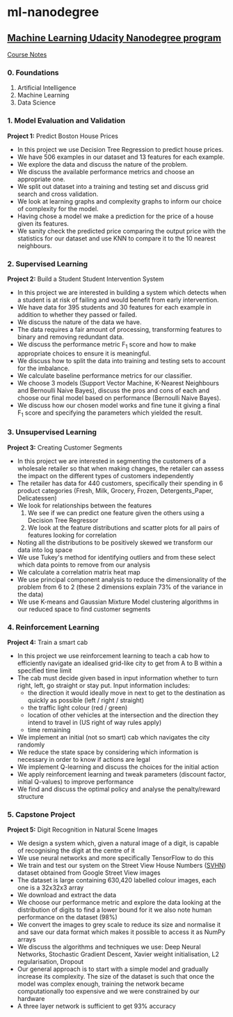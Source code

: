 # ml-nanodegree
## [Machine Learning Udacity Nanodegree program](https://classroom.udacity.com/nanodegrees/nd009/syllabus/core-curriculum)

[Course Notes](https://github.com/leenamurgai/ml-nanodegree/blob/master/ml-nanodegree.pdf)

### 0. Foundations ###
1. Artificial Intelligence
2. Machine Learning
3. Data Science

### 1. Model Evaluation and Validation ###

**Project 1:** Predict Boston House Prices

* In this project we use Decision Tree Regression to predict house prices.
* We have 506 examples in our dataset and 13 features for each example.
* We explore the data and discuss the nature of the problem.
* We discuss the available performance metrics and choose an appropriate one.
* We split out dataset into a training and testing set and discuss grid search and cross validation.
* We look at learning graphs and complexity graphs to inform our choice of complexity for the model.
* Having chose a model we make a prediction for the price of a house given its features.
* We sanity check the predicted price comparing the output price with the statistics for our dataset and use KNN to compare it to the 10 nearest neighbours.

### 2. Supervised Learning ###

**Project 2:** Build a Student Student Intervention System

* In this project we are interested in building a system which detects when a student is at risk of failing and would benefit from early intervention.
* We have data for 395 students and 30 features for each example in addition to whether they passed or failed.
* We discuss the nature of the data we have.
* The data requires a fair amount of processing, transforming features to binary and removing redundant data.
* We discuss the performance metric F<sub>1</sub> score and how to make appropriate choices to ensure it is meaningful.
* We discuss how to split the data into training and testing sets to account for the imbalance.
* We calculate baseline performance metrics for our classifier.
* We choose 3 models (Support Vector Machine, K-Nearest Neighbours and Bernoulli Naive Bayes), discuss the pros and cons of each and choose our final model based on performance (Bernoulli Naive Bayes).
* We discuss how our chosen model works and fine tune it giving a final F<sub>1</sub> score and specifying the parameters which yielded the result.

### 3. Unsupervised Learning ###

**Project 3:** Creating Customer Segments

* In this project we are interested in segmenting the customers of a wholesale retailer so that when making changes, the retailer can assess the impact on the different types of customers independently
* The retailer has data for 440 customers, specifically their spending in 6 product categories (Fresh, Milk, Grocery, Frozen, Detergents_Paper, Delicatessen)
* We look for relationships between the features
  1. We see if we can predict one feature given the others using a Decision Tree Regressor
  2. We look at the feature distributions and scatter plots for all pairs of features looking for correlation
* Noting all the distributions to be positively skewed we transform our data into log space
* We use Tukey's method for identifying outliers and from these select which data points to remove from our analysis
* We calculate a correlation matrix heat map
* We use principal component analysis to reduce the dimensionality of the problem from 6  to 2 (these 2 dimensions explain 73% of the variance in the data)
* We use K-means and Gaussian Mixture Model clustering algorithms in our reduced space to find customer segments

### 4. Reinforcement Learning ###

**Project 4:** Train a smart cab

* In this project we use reinforcement learning to teach a cab how to efficiently navigate an idealised grid-like city to get from A to B within a specified time limit
* The cab must decide given based in input information whether to turn right, left, go straight or stay put. Input information includes:
  * the direction it would ideally move in next to get to the destination as quickly as possible (left / right / straight)
  * the traffic light colour (red / green)
  * location of other vehicles at the intersection and the direction they intend to travel in (US right of way rules apply)
  * time remaining
* We implement an initial (not so smart) cab which navigates the city randomly
* We reduce the state space by considering which information is necessary in order to know if actions are legal
* We implement Q-learning and discuss the choices for the initial action
* We apply reinforcement learning and tweak parameters (discount factor, initial Q-values) to improve performance
* We find and discuss the optimal policy and analyse the penalty/reward structure

### 5. Capstone Project ###

**Project 5:** Digit Recognition in Natural Scene Images

* We design a system which, given a natural image of a digit, is capable of recognising the digit at the centre of it
* We use neural networks and more specifically TensorFlow to do this
* We train and test our system on the Street View House Numbers ([SVHN](http://ufldl.stanford.edu/housenumbers/)) dataset obtained from Google Street View images
* The dataset is large containing 630,420 labelled colour images, each one is a 32x32x3 array
* We download and extract the data
* We choose our performance metric and explore the data looking at the distribution of digits to find a lower bound for it we also note human performance on the dataset (98%)
* We convert the images to grey scale to reduce its size and normalise it and save our data format which makes it possible to access it as NumPy arrays
* We discuss the algorithms and techniques we use: Deep Neural Networks, Stochastic Gradient Descent, Xavier weight initialisation, L2 regularisation, Dropout
* Our general approach is to start with a simple model and gradually increase its complexity. The size of the dataset is such that once the model was complex enough, training the network became computationally too expensive and we were constrained by our hardware
* A three layer network is sufficient to get 93% accuracy
